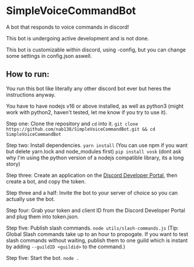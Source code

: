 # SimpleVoiceCommandBot
A bot that responds to voice commands in discord!

This bot is undergoing active development and is not done.

This bot is customizable within discord, using -config, but you can change some settings in config.json aswell.

## How to run:
You run this bot like literally any other discord bot ever but heres the instructions anyway.

You have to have nodejs v16 or above installed, as well as python3 (might work with python2, haven't tested, let me know if you try to use it).

Step one: Clone the repository and `cd` into it. `git clone https://github.com/nab138/SimpleVoiceCommandBot.git && cd SimpleVoiceCommandBot`

Step two: Install dependencies. `yarn install` (You can use npm if you want but delete yarn.lock and node_modules first) `pip install vosk` (dont ask why I'm using the python version of a nodejs compatible library, its a long story)

Step three: Create an application on the [Discord Developer Portal](https://discord.com/developers/applications/), then create a bot, and copy the token.

Step three and a half: Invite the bot to your server of choice so you can actually use the bot.

Step four: Grab your token and client ID from the Discord Developer Portal and plug them into token.json.

Step five: Publish slash commands. `node utils/slash-commands.js` (Tip: Global Slash commands take up to an hour to propogate. If you want to test slash commands without waiting, publish them to one guild which is instant by adding `--guildID <guildid>` to the command.)

Step five: Start the bot. `node .`
